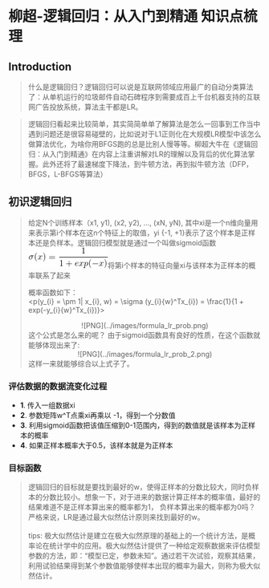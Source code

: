 柳超-逻辑回归：从入门到精通 知识点梳理
====
## Introduction

> 什么是逻辑回归？逻辑回归可以说是互联网领域应用最广的自动分类算法了：从单机运行的垃圾邮件自动石碑程序到需要成百上千台机器支持的互联网广告投放系统，算法主干都是LR。

> 逻辑回归看起来比较简单，其实简简单单了解算法是怎么一回事到工作当中遇到问题还是很容易碰壁的，比如说对于L1正则化在大规模LR模型中该怎么做算法优化，为啥你用BFGS跑的总是比别人慢等等。柳超大牛在《逻辑回归：从入门到精通》在内容上注重讲解对LR的理解以及背后的优化算法掌握。此外还将了最速梯度下降法，到牛顿方法，再到拟牛顿方法（DFP，BFGS，L-BFGS等算法）

## 初识逻辑回归

> 给定N个训练样本（x1, y1), (x2, y2), ..., (xN, yN), 其中xi是一个n维向量用来表示第i个样本在这n个特征上的取值，yi {-1, +1}表示了这个样本是正样本还是负样本。逻辑回归模型就是通过一个叫做sigmoid函数 ![PNG](../images/formula_sigmoid.png)将第i个样本的特征向量xi与该样本为正样本的概率联系了起来
> 
> 概率函数如下：<br>
<p(y_{i} = \pm 1| x_{i}, w) = \sigma (y_{i}{w}^Tx_{i}) = \frac{1}{1 + exp(-y_{i}{w}^Tx_{i})}>
> <center> ![PNG](../images/formula_lr_prob.png) </center>
> 这个公式是怎么来的呢？
> 由于sigmoid函数具有良好的性质，在这个函数就能够体现出来了:
> <center> ![PNG](../images/formula_lr_prob_2.png) </center>
> 这样一来就能够综合以上式子了。
 
### 评估数据的数据流变化过程
- **1**. 传入一组数据xi
- **2**. 参数矩阵w^T点乘xi再乘以 -1，得到一个分数值
- **3**. 利用sigmoid函数把该值压缩到0-1范围内，得到的数值就是该样本为正样本的概率
- **4**. 如果正样本概率大于0.5，该样本就是为正样本

### 目标函数
> 逻辑回归的目标就是要找到最好的w，使得正样本的分数比较大，同时负样本的分数比较小。想象一下，对于进来的数据计算正样本的概率值，最好的结果难道不是正样本算出来的概率都为1， 负样本算出来的概率都为0吗？严格来说，LR是通过最大似然估计原则来找到最好的w。<br><br>
> tips: 极大似然估计是建立在极大似然原理的基础上的一个统计方法，是概率论在统计学中的应用。极大似然估计提供了一种给定观察数据来评估模型参数的方法，即：“模型已定，参数未知”。通过若干次试验，观察其结果，利用试验结果得到某个参数值能够使样本出现的概率为最大，则称为极大似然估计。





